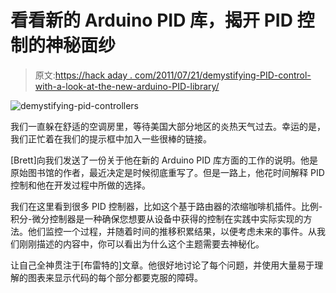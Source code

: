 # 看看新的 Arduino PID 库，揭开 PID 控制的神秘面纱

> 原文:[https://hack aday . com/2011/07/21/demystifying-PID-control-with-a-look-at-the-new-arduino-PID-library/](https://hackaday.com/2011/07/21/demystifying-pid-control-with-a-look-at-the-new-arduino-pid-library/)

![](../Images/6cd35ebb9f8a314725097b503008cd89.png "demystifying-pid-controllers")

我们一直躲在舒适的空调房里，等待美国大部分地区的炎热天气过去。幸运的是，我们正忙着在我们的提示框中加入一些很棒的链接。

[Brett]向我们发送了一份关于他在新的 Arduino PID 库方面的工作的说明。他是原始图书馆的作者，最近决定是时候彻底重写了。但是一路上，他花时间解释 PID 控制和他在开发过程中所做的选择。

我们在这里看到很多 PID 控制器，比如这个基于路由器的浓缩咖啡机插件。比例-积分-微分控制器是一种确保您想要从设备中获得的控制在实践中实际实现的方法。他们监控一个过程，并随着时间的推移积累结果，以便考虑未来的事件。从我们刚刚描述的内容中，你可以看出为什么这个主题需要去神秘化。

让自己全神贯注于[布雷特的]文章。他很好地讨论了每个问题，并使用大量易于理解的图表来显示代码的每个部分都要克服的障碍。